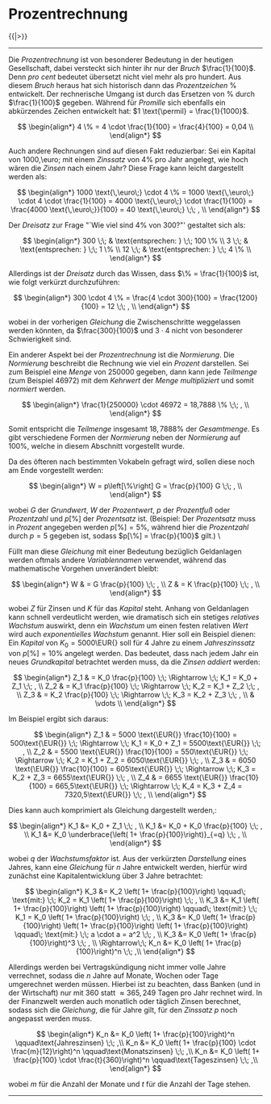 <!--
version:  0.0.1
language: de
narrator: Deutsch Female

@style
main > *:not(:last-child) {
  margin-bottom: 3rem;
}

input {
    text-align: center;
}

.flex-container {
    display: flex;
    flex-wrap: wrap;
    align-items: stretch;
    gap: 20px;
}

.flex-child {
    flex: 1;
    min-width: 350px;
    margin-right: 20px;
}

@media (max-width: 400px) {
    .flex-child {
        flex: 100%;
        margin-right: 0;
    }
}
@end

formula: \carry   \textcolor{red}{\scriptsize #1}
formula: \digit   \rlap{\carry{#1}}\phantom{#2}#2
formula: \permil  \text{‰}

import: https://raw.githubusercontent.com/LiaTemplates/Tikz-Jax/main/README.md

script: https://cdn.jsdelivr.net/gh/LiaTemplates/Tikz-Jax@main/dist/index.js


tags: Erklärung, Prozentrechnung

comment: In diesem Abschnitt wird die Prozentrechnung ausführlich erklärt.

author: Martin Lommatzsch

-->

# Prozentrechnung



{{|>}}
**********************



Die *Prozentrechnung* ist von besonderer Bedeutung in der heutigen Gesellschaft, dabei versteckt sich hinter ihr nur der *Bruch* $\frac{1}{100}$. Denn *pro cent* bedeutet übersetzt nicht viel mehr als pro hundert. Aus diesem *Bruch* heraus hat sich historisch dann das *Prozentzeichen* $\%$ entwickelt. Der rechnerische Umgang ist durch das Ersetzen von $\%$ durch $\frac{1}{100}$ gegeben. Während für *Promille* sich ebenfalls ein abkürzendes Zeichen entwickelt hat: $1 \text{\permil} = \frac{1}{1000}$.



$$
\begin{align*}
4 \% = 4 \cdot \frac{1}{100} = \frac{4}{100} = 0,04 \\  \end{align*}
$$


Auch andere Rechnungen sind auf diesen Fakt reduzierbar: Sei ein Kapital von $1000$\,\euro\; mit einem *Zinssatz* von $4\%$ pro Jahr angelegt, wie hoch wären die *Zinsen* nach einem Jahr? Diese Frage kann leicht dargestellt werden als: 



$$
\begin{align*}
1000 \text{\,\euro\;} \cdot 4 \% = 1000 \text{\,\euro\;} \cdot 4 \cdot \frac{1}{100} = 4000 \text{\,\euro\;}   \cdot \frac{1}{100} = \frac{4000 \text{\,\euro\;}}{100} = 40 \text{\,\euro\;} \;\; , \\ 
 \end{align*}
$$



Der *Dreisatz* zur Frage "`Wie viel sind 4\% von 300?"' gestaltet sich als:



$$
\begin{align*}
300 \;\; & \text{entsprechen: } \;\; 100 \% \\
3 \;\; & \text{entsprechen: } \;\; 1 \% \\
12 \;\; & \text{entsprechen: } \;\; 4 \%  \\
 \end{align*}
$$

Allerdings ist der *Dreisatz* durch das Wissen, dass $\% = \frac{1}{100}$ ist, wie folgt verkürzt durchzuführen: 




$$
\begin{align*}
300 \cdot 4 \% = \frac{4 \cdot 300}{100} = \frac{1200}{100} = 12 \;\; , \\
 \end{align*}
$$

wobei in der vorherigen *Gleichung* die Zwischenschritte weggelassen werden könnten, da $\frac{300}{100}$ und $3 \cdot 4$ nicht von besonderer Schwierigkeit sind.


Ein anderer Aspekt bei der *Prozentrechnung* ist die *Normierung*. Die *Normierung* beschreibt die Rechnung wie viel ein *Prozent* darstellen. Sei zum Beispiel eine *Menge* von $250000$ gegeben, dann kann jede *Teilmenge* (zum Beispiel $46972$) mit dem *Kehrwert* der *Menge* *multipliziert* und somit *normiert* werden.  


$$
\begin{align*}
\frac{1}{250000} \cdot 46972 = 18,7888 \% \;\; , \\
 \end{align*}
$$

Somit entspricht die *Teilmenge* insgesamt $18,7888 \%$ der *Gesamtmenge*. Es gibt verschiedene Formen der *Normierung* neben der *Normierung* auf $100\%$, welche in diesem Abschnitt vorgestellt wurde.

Da des öfteren nach bestimmten Vokabeln gefragt wird, sollen diese noch am Ende vorgestellt werden:



$$
\begin{align*}
W = p\left[\%\right] G = \frac{p}{100} G \;\; , \\
 \end{align*}
$$

wobei $G$ der *Grundwert*, $W$ der *Prozentwert*, $p$ der *Prozentfuß* oder *Prozentzahl* und $p[\%]$ der *Prozentsatz* ist. (Beispiel: Der *Prozentsatz* muss in *Prozent* angegeben werden $p[\%] = 5\%$, während hier die *Prozentzahl* durch $p=5$ gegeben ist, sodass $p[\%] = \frac{p}{100}$ gilt.) \\



		
Füllt man diese *Gleichung* mit einer Bedeutung bezüglich Geldanlagen werden oftmals andere *Variablennamen* verwendet, während das mathematische Vorgehen unverändert bleibt:		


$$
\begin{align*}
W & = G \frac{p}{100}  \;\; , \\
Z & = K \frac{p}{100}  \;\; , \\
 \end{align*}
$$

wobei $Z$ für Zinsen und $K$ für das *Kapital* steht. Anhang von Geldanlagen kann schnell verdeutlicht werden, wie dramatisch sich ein stetiges *relatives Wachstum* auswirkt, denn ein *Wachstum* um einen festen relativen *Wert* wird auch *exponentielles Wachstum* genannt. Hier soll ein Beispiel dienen: Ein *Kapital* von $K_0 = 5000$\EUR{} soll für $4$ Jahre zu einem *Jahreszinssatz* von $p\left[\%\right]=10\%$ angelegt werden. Das bedeutet, dass nach jedem Jahr ein neues *Grundkapital* betrachtet werden muss, da die *Zinsen* *addiert* werden:


$$
\begin{align*}
Z_1 & = K_0 \frac{p}{100}  \;\; \Rightarrow \;\; K_1 = K_0 + Z_1 \;\; , \\
Z_2 & = K_1 \frac{p}{100}  \;\; \Rightarrow \;\; K_2 = K_1 + Z_2 \;\; , \\
Z_3 & = K_2 \frac{p}{100}  \;\; \Rightarrow \;\; K_3 = K_2 + Z_3 \;\; , \\
& \vdots \\
 \end{align*}
$$

Im Beispiel ergibt sich daraus:


$$
\begin{align*}
Z_1 & = 5000 \text{\EUR{}} \frac{10}{100} = 500\text{\EUR{}}  \;\; \Rightarrow \;\; K_1 = K_0 + Z_1 = 5500\text{\EUR{}} \;\; , \\
Z_2 & = 5500 \text{\EUR{}} \frac{10}{100} = 550\text{\EUR{}}  \;\; \Rightarrow \;\; K_2 = K_1 + Z_2 = 6050\text{\EUR{}} \;\; , \\
Z_3 & = 6050 \text{\EUR{}} \frac{10}{100} = 605\text{\EUR{}}  \;\; \Rightarrow \;\; K_3 = K_2 + Z_3 = 6655\text{\EUR{}} \;\; , \\ 
Z_4 & = 6655 \text{\EUR{}} \frac{10}{100} = 665,5\text{\EUR{}}  \;\; \Rightarrow \;\; K_4 = K_3 + Z_4 = 7320,5\text{\EUR{}} \;\; , \\ 
 \end{align*}
$$

Dies kann auch komprimiert als Gleichung dargestellt werden,: 


$$
\begin{align*}
 K_1 &= K_0 + Z_1 \;\; , \\
 K_1 &= K_0 + K_0 \frac{p}{100}  \;\; , \\
 K_1 &= K_0 \underbrace{\left( 1+ \frac{p}{100}\right)}_{=q}  \;\; , \\
 \end{align*}
$$

wobei $q$ der *Wachstumsfaktor* ist. Aus der verkürzten *Darstellung* eines Jahres, kann eine *Gleichung* für $n$ Jahre entwickelt werden, hierfür wird zunächst eine Kapitalentwicklung über $3$ Jahre betrachtet:



$$
\begin{align*}
 K_3 &= K_2 \left( 1+ \frac{p}{100}\right) \qquad\; \text{mit:} \;\; K_2 = K_1 \left( 1+ \frac{p}{100}\right)  \;\; , \\ 
 K_3 &= K_1 \left( 1+ \frac{p}{100}\right) \left( 1+ \frac{p}{100}\right) \qquad\; \text{mit:} \;\; K_1 = K_0 \left( 1+ \frac{p}{100}\right)  \;\; , \\ 
 K_3 &= K_0 \left( 1+ \frac{p}{100}\right) \left( 1+ \frac{p}{100}\right) \left( 1+ \frac{p}{100}\right) \qquad\; \text{mit:} \;\; a \cdot a = a^2  \;\; , \\ 
 K_3 &= K_0 \left( 1+ \frac{p}{100}\right)^3 \;\; , \\ 
\Rightarrow\;\;  K_n &= K_0 \left( 1+ \frac{p}{100}\right)^n \;\; ,\\ 
 \end{align*}
$$

Allerdings werden bei Vertragskündigung nicht immer volle Jahre verrechnet, sodass die $n$ Jahre auf Monate, Wochen oder Tage umgerechnet werden müssen. Hierbei ist zu beachten, dass Banken (und in der Wirtschaft) nur mit $360$ statt $\approx 365,249$ Tagen pro Jahr rechnet wird. In der Finanzwelt werden auch monatlich oder täglich Zinsen berechnet, sodass sich die *Gleichung*, die für Jahre gilt, für den *Zinssatz* $p$ noch angepasst werden muss.



$$
\begin{align*}
 K_n &= K_0 \left( 1+ \frac{p}{100}\right)^n \qquad\text{Jahreszinsen} \;\; ,\\
 K_n &= K_0 \left( 1+ \frac{p}{100} \cdot \frac{m}{12}\right)^n \qquad\text{Monatszinsen} \;\; ,\\
 K_n &= K_0 \left( 1+ \frac{p}{100} \cdot \frac{t}{360}\right)^n \qquad\text{Tageszinsen} \;\; ,\\
 \end{align*}
$$



wobei $m$ für die Anzahl der Monate und $t$ für die Anzahl der Tage stehen.







**********************
